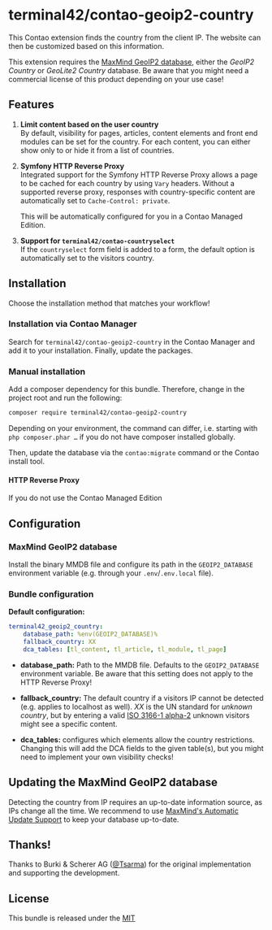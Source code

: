 
# terminal42/contao-geoip2-country

This Contao extension finds the country from the client IP.
The website can then be customized based on this information.

This extension requires the [MaxMind GeoIP2 database](https://www.maxmind.com/en/geoip2-databases),
either the _GeoIP2 Country_ or _GeoLite2 Country_ database. Be aware that you might
need a commercial license of this product depending on your use case!


## Features

1. **Limit content based on the user country**<br>
   By default, visibility for pages, articles, content elements and front end modules can be set for the country.
   For each content, you can either show only to or hide it from a list of countries.

2. **Symfony HTTP Reverse Proxy**<br>
   Integrated support for the Symfony HTTP Reverse Proxy allows a page to be cached
   for each country by using `Vary` headers. Without a supported reverse proxy, responses with
   country-specific content are automatically set to `Cache-Control: private`.

   This will be automatically configured for you in a Contao Managed Edition.

3. **Support for `terminal42/contao-countryselect`**<br>
   If the `countryselect` form field is added to a form, the default option is automatically
   set to the visitors country.


## Installation

Choose the installation method that matches your workflow!

### Installation via Contao Manager

Search for `terminal42/contao-geoip2-country` in the Contao Manager and add it to your installation. Finally, update the
packages.

### Manual installation

Add a composer dependency for this bundle. Therefore, change in the project root and run the following:

```bash
composer require terminal42/contao-geoip2-country
```

Depending on your environment, the command can differ, i.e. starting with `php composer.phar …` if you do not have
composer installed globally.

Then, update the database via the `contao:migrate` command or the Contao install tool.

#### HTTP Reverse Proxy

If you do not use the Contao Managed Edition


## Configuration

### MaxMind GeoIP2 database

Install the binary MMDB file and configure its path in the `GEOIP2_DATABASE` environment variable
(e.g. through your `.env`/`.env.local` file).

### Bundle configuration

**Default configuration:**
```yaml
terminal42_geoip2_country:
    database_path: %env(GEOIP2_DATABASE)%
    fallback_country: XX
    dca_tables: [tl_content, tl_article, tl_module, tl_page]
```

- **database_path:** Path to the MMDB file. Defaults to the `GEOIP2_DATABASE` environment variable.
    Be aware that this setting does not apply to the HTTP Reverse Proxy!

- **fallback_country:** The default country if a visitors IP cannot be detected (e.g. applies to localhost as well).
    _XX_ is the UN standard for _unknown country_, but by entering a valid
    [ISO 3166-1 alpha-2](https://en.wikipedia.org/wiki/ISO_3166-1_alpha-2) unknown visitors might see a specific content.

- **dca_tables:** configures which elements allow the country restrictions. Changing this will add the DCA fields to the
    given table(s), but you might need to implement your own visibility checks!


## Updating the MaxMind GeoIP2 database

Detecting the country from IP requires an up-to-date information source, as
IPs change all the time. We recommend to use [MaxMind's Automatic Update Support](https://dev.maxmind.com/geoip/geoipupdate/)
to keep your database up-to-date.


## Thanks!

Thanks to Burki & Scherer AG ([@Tsarma](https://github.com/tsarma)) for the original implementation and supporting the
development.


## License

This bundle is released under the [MIT](LICENSE)
